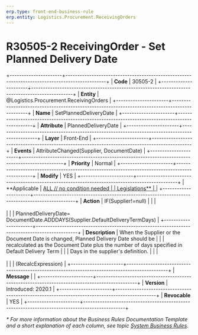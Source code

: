 ```yaml
---
erp.type: front-end-business-rule
erp.entity: Logistics.Procurement.ReceivingOrders
---
```


# R30505-2 ReceivingOrder - Set Planned Delivery Date
+----------------------+-----------------------------------------------------------------------------------------------+
| **Code**             | 30505-2                                                                                       |
+----------------------+-----------------------------------------------------------------------------------------------+
| **Entity**           | @Logistics.Procurement.ReceivingOrders                                                        |
+----------------------+-----------------------------------------------------------------------------------------------+
| **Name**             | SetPlannedDeliveryDate                                                                        |
+----------------------+-----------------------------------------------------------------------------------------------+
| **Attribute**        | PlannedDeliveryDate                                                                           |
+----------------------+-----------------------------------------------------------------------------------------------+
| **Layer**            | Front-End                                                                                     |
+----------------------+-----------------------------------------------------------------------------------------------+
| **Events**           | AttributeChanged(Supplier, DocumentDate)                                                      |
+----------------------+-----------------------------------------------------------------------------------------------+
| **Priority**         | Normal                                                                                        |
+----------------------+-----------------------------------------------------------------------------------------------+
| **Modify**           | YES                                                                                           |
+----------------------+-----------------------------------------------------------------------------------------------+
| **Applicable         | [ALL // no condition needed                                                                   |
| Legislations**       | ](xref:applicable-legislations)                                                               |
+----------------------+-----------------------------------------------------------------------------------------------+
| **Action**           | IF(Supplier!=null)                                                                            |
|                      | <br/><br/>                                                                                    |
|                      | PlannedDeliveryDate= DocumentDate.ADDDAYS(Supplier.DefaultDeliveryTermDays)                   |
+----------------------+-----------------------------------------------------------------------------------------------+
| **Description**      | When the Supplier or the Document Date is changed, Planned Delivery Date should be            |
|                      | recalculated as the Document Date plus the number of days specified in Default Delivery Term  |
|                      | Days in the supplier\'s definition.                                                           |
|                      | <br/><br/>                                                                                    |
|                      | (RecalcExpression)                                                                            |
+----------------------+-----------------------------------------------------------------------------------------------+
| **Message**          |                                                                                               |
+----------------------+-----------------------------------------------------------------------------------------------+
| **Version**          | Introduced: 2020.1                                                                            |
+----------------------+-----------------------------------------------------------------------------------------------+
| **Revocable**        | YES                                                                                           |
+----------------------+-----------------------------------------------------------------------------------------------+

*\* For more information about the Business Rules Documentation Template and a short explanation of each column, see
topic [System Business Rules](../templates/template-description-system-business-rules.md).*
